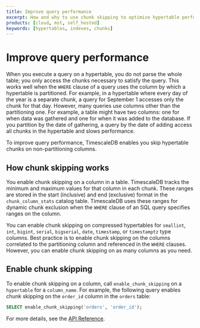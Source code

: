 ```yaml
---
title: Improve query performance
excerpt: How and why to use chunk skipping to optimize hypertable performance
products: [cloud, mst, self_hosted]
keywords: [hypertables, indexes, chunks]
---
```


# Improve query performance

When you execute a query on a hypertable, you do not parse the whole table; you only access the chunks necessary
to satisfy the query. This works well when the `WHERE` clause of a query uses the column by which a hypertable is 
partitioned. For example, in a hypertable where every day of the year is a separate chunk, a query for September 1 
accesses only the chunk for that day. However, many queries use columns other than the partitioning one. For example, 
a table might have two columns: one for when data was gathered and one for when it was added to the database. If you 
partition by the date of gathering, a query by the date of adding access all chunks in the hypertable and slows 
performance.

To improve query performance, TimescaleDB enables you skip hypertable chunks on non-partitioning columns. 

## How chunk skipping works

You enable chunk skipping on a column in a table. TimescaleDB tracks the minimum and maximum values for that column in 
each chunk. These ranges are stored in the start (inclusive) and end (exclusive) format in the `chunk_column_stats` 
catalog table. TimescaleDB uses these ranges for dynamic chunk exclusion when the `WHERE` clause of an SQL query 
specifies ranges on the column. 

You can enable chunk skipping on compressed hypertables for `smallint`, `int`, `bigint`, `serial`, `bigserial`, `date`,
`timestamp`, or `timestamptz` type columns. Best practice is to enable chunk skipping on the columns correlated to the 
partitioning column and referenced in the `WHERE` clauses. However, you can enable chunk skipping on as many columns as 
you need.

## Enable chunk skipping

To enable chunk skipping on a column, call `enable_chunk_skipping` on a `hypertable` for a `column_name`. For example, 
the following query enables chunk skipping on the `order_id` column in the `orders` table:

```sql
SELECT enable_chunk_skipping('orders', 'order_id');
```

For more details, see the [API Reference][api-reference].

[api-reference]: /api/:currentVersion:/hypertable/enable_chunk_skipping/

